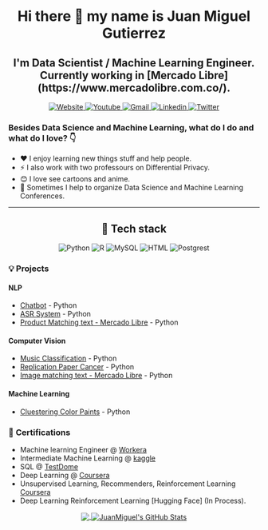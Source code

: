 <h1 align="center">
Hi there 👋 my name is Juan Miguel Gutierrez
</h1>


<h2 align="center">
  I'm Data Scientist / Machine Learning Engineer. Currently working in [Mercado Libre](https://www.mercadolibre.com.co/).
</h2>

<p align="center">

<!-- Website -->

<a href="https://joseluistello.live/">
<img alt="Website" src="https://img.shields.io/badge/Website-4F0599?style=for-the-badge&logo=Internet%20Explorer&logoColor=white" />
</a>

<!-- Youtube -->
<a href="https://www.youtube.com/channel/UCshLQ0sIzkzHlhnlZN8kiVw">
<img alt="Youtube" src="https://camo.githubusercontent.com/9bbd418eba4e5ca72da9663efab9d832ebec5e1b1141c6edad4fdb618e262958/68747470733a2f2f696d672e736869656c64732e696f2f7374617469632f76313f7374796c653d666f722d7468652d6261646765266d6573736167653d596f755475626526636f6c6f723d464630303030266c6f676f3d596f7554756265266c6f676f436f6c6f723d464646464646266c6162656c3d" />
</a>

<!-- Gmail -->
<a href="mailto:samsungs2miguel@gmail.com">
<img alt="Gmail" src="https://camo.githubusercontent.com/b070a7f6855dbf52729ec83a928c93e728f5245e24123a6547912acea3753899/68747470733a2f2f696d672e736869656c64732e696f2f7374617469632f76313f7374796c653d666f722d7468652d6261646765266d6573736167653d476d61696c26636f6c6f723d454134333335266c6f676f3d476d61696c266c6f676f436f6c6f723d464646464646266c6162656c3d" />
</a>

<!-- Linkedin -->
<a href="https://www.linkedin.com/in/juan-miguel-gutierrez-vidal-59449b150/">
<img alt="Linkedin" src="https://img.shields.io/badge/LinkedIn-0077B5?style=for-the-badge&logo=linkedin&logoColor=white"  />
</a>

<!-- Twitter -->
<a href="https://twitter.com/MiguelG08327168">
<img alt="Twitter" src="https://camo.githubusercontent.com/0bd066115a3d5d3b06c206ac73e483bc237e6ff7c61f9ba3262e683581de9718/68747470733a2f2f696d672e736869656c64732e696f2f7374617469632f76313f7374796c653d666f722d7468652d6261646765266d6573736167653d5477697474657226636f6c6f723d314441314632266c6f676f3d54776974746572266c6f676f436f6c6f723d464646464646266c6162656c3d" />
</a>


### Besides Data Science and Machine Learning, what do I do and what do I love? 👇

- ❤️ I enjoy learning new things stuff and help people.
- ⚡ I also work with two professours on Differential Privacy.
- 😊 I love see cartoons and anime.
- 🎥 Sometimes I help to organize Data Science and Machine Learning Conferences.

---
 
<h2 align="center">
  🔨 Tech stack
</h2>
  
<p align="center">
  <img alt="Python" src="https://img.shields.io/badge/Python-14354C?style=for-the-badge&logo=python&logoColor=white" />
  <img alt="R" src="https://img.shields.io/badge/R-276DC3?style=for-the-badge&logo=r&logoColor=white" />
  <img alt="MySQL" src="https://img.shields.io/badge/MySQL-00000F?style=for-the-badge&logo=mysql&logoColor=white" />
  <img alt="HTML" src="https://img.shields.io/badge/HTML5-E34F26?style=for-the-badge&logo=html5&logoColor=white" />
  <img alt="Postgrest" src="https://camo.githubusercontent.com/95a15266c9b093e9070410fa62c8dcba6611e79edd738e0ded7ec5b52541d6c4/68747470733a2f2f696d672e736869656c64732e696f2f7374617469632f76313f7374796c653d666f722d7468652d6261646765266d6573736167653d506f737467726553514c26636f6c6f723d343136394531266c6f676f3d506f737467726553514c266c6f676f436f6c6f723d464646464646266c6162656c3d"/>
  
 ### 💡 **Projects**

#### **NLP**
- [Chatbot](https://github.com/juanmigutierrez/Python_Jupyter/tree/master/NLP/Chatbot) - Python
- [ASR System](https://github.com/juanmigutierrez/Python_Jupyter/tree/master/NLP/ASR_System) - Python
- [Product Matching text - Mercado Libre](https://github.com/juanmigutierrez/Mercado_libre) - Python

#### **Computer Vision**
- [Music Classification](https://github.com/juanmigutierrez/Python_Jupyter/tree/master/Computer%20Vision/Music_Classification) - Python
- [Replication Paper Cancer](https://github.com/juanmigutierrez/Python_Jupyter/blob/master/Computer%20Vision/Cancer_paper/Cancer_Proyecto_Miguel_Gutierrez.ipynb) - Python
- [Image matching text - Mercado Libre](https://github.com/juanmigutierrez/Mercado_libre) - Python
  
#### **Machine Learning**
- [Cluestering Color Paints](https://github.com/juanmigutierrez/Python_Jupyter/tree/master/Machine_Learning/Clustering%20I%20Paintings) - Python
  
  
### 📝 **Certifications**

* Machine learning Engineer @ [Workera](https://app.workera.ai/public/candidate/certificate?code=6FXKTLBM)
* Intermediate Machine Learning @ [kaggle](https://www.kaggle.com/learn/certification/randomizedguy/intermediate-machine-learning)
* SQL @ [TestDome](https://www.datacamp.com/statement-of-accomplishment/course/22360d1cd55e54966f0229fed9a0b174e6182517)
* Deep Learning @ [Coursera](https://www.coursera.org/account/accomplishments/verify/RA9CJKLHAWF5?utm_source=link&utm_medium=certificate&utm_content=cert_image&utm_campaign=sharing_cta&utm_product=course)
* Unsupervised Learning, Recommenders, Reinforcement Learning [Coursera](https://www.coursera.org/account/accomplishments/certificate/2RKVFH2KDD9C)
* Deep Learning Reinforcement Learning [Hugging Face] (In Process).
  
  
<p align="center">
  
 <a href="https://github.com/juanmigutierrez/juanmigutierrez">
<img align="center" src="https://github-readme-stats.vercel.app/api/top-langs/?username=juanmigutierrez&hide=java,html,tex&title_color=ffffff&text_color=c9cacc&icon_color=2bbc8a&bg_color=1d1f21&langs_count=3" />
</a>
 
<a href="https://github.com/joseluistello/joseluistello">
<img align="center" src="https://github-readme-stats.vercel.app/api?username=juanmigutierrez&show_icons=true&line_height=27&count_private=true&title_color=ffffff&text_color=c9cacc&icon_color=2bbc8a&bg_color=1d1f21" alt="JuanMiguel's GitHub Stats" />
</a>
  
</p>



